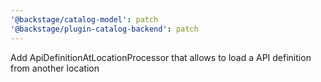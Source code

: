 ```yaml
---
'@backstage/catalog-model': patch
'@backstage/plugin-catalog-backend': patch
---
```


Add ApiDefinitionAtLocationProcessor that allows to load a API definition from another location
